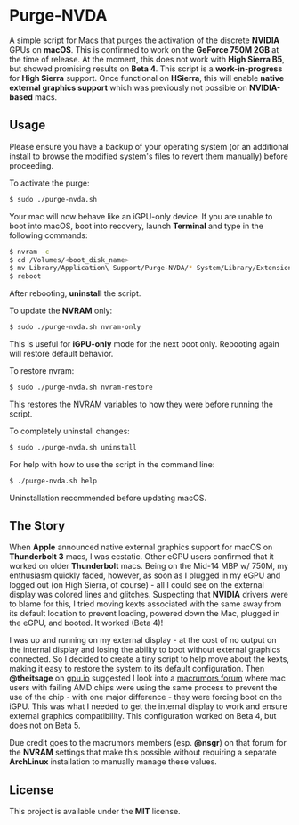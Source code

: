 # Purge-NVDA
A simple script for Macs that purges the activation of the discrete **NVIDIA** GPUs on **macOS**. This is confirmed to work on the **GeForce 750M 2GB** at the time of release. At the moment, this does not work with **High Sierra B5**, but showed promising results on **Beta 4**. This script is a **work-in-progress** for **High Sierra** support. Once functional on **HSierra**, this will enable **native external graphics support** which was previously not possible on **NVIDIA-based** macs.

## Usage
Please ensure you have a backup of your operating system (or an additional install to browse the modified system's files to revert them manually) before proceeding.

To activate the purge:
```bash
$ sudo ./purge-nvda.sh
```

Your mac will now behave like an iGPU-only device. If you are unable to boot into macOS, boot into recovery, launch **Terminal** and type in the following commands:
```bash
$ nvram -c
$ cd /Volumes/<boot_disk_name>
$ mv Library/Application\ Support/Purge-NVDA/* System/Library/Extensions/
$ reboot
```

After rebooting, **uninstall** the script.

To update the **NVRAM** only:
```bash
$ sudo ./purge-nvda.sh nvram-only
```

This is useful for **iGPU-only** mode for the next boot only. Rebooting again will restore default behavior.

To restore nvram:
```bash
$ sudo ./purge-nvda.sh nvram-restore
```

This restores the NVRAM variables to how they were before running the script.

To completely uninstall changes:
```bash
$ sudo ./purge-nvda.sh uninstall
```

For help with how to use the script in the command line:
```bash
$ ./purge-nvda.sh help
```

Uninstallation recommended before updating macOS.

## The Story
When **Apple** announced native external graphics support for macOS on **Thunderbolt 3** macs, I was ecstatic. Other eGPU users confirmed that it worked on older **Thunderbolt** macs. Being on the Mid-14 MBP w/ 750M, my enthusiasm quickly faded, however, as soon as I plugged in my eGPU and logged out (on High Sierra, of course) - all I could see on the external display was colored lines and glitches. Suspecting that **NVIDIA** drivers were to blame for this, I tried moving kexts associated with the same away from its default location to prevent loading, powered down the Mac, plugged in the eGPU, and booted. It worked (Beta 4)!

I was up and running on my external display - at the cost of no output on the internal display and losing the ability to boot without external graphics connected. So I decided to create a tiny script to help move about the kexts, making it easy to restore the system to its default configuration. Then **@theitsage** on [gpu.io](https://egpu.io) suggested I look into a [macrumors forum](https://forums.macrumors.com/threads/force-2011-macbook-pro-8-2-with-failed-amd-gpu-to-always-use-intel-integrated-gpu-efi-variable-fix.2037591/page-28#post-24886189) where mac users with failing AMD chips were using the same process to prevent the use of the chip - with one major difference - they were forcing boot on the iGPU. This was what I needed to get the internal display to work and ensure external graphics compatibility. This configuration worked on Beta 4, but does not on Beta 5.

Due credit goes to the macrumors members (esp. **@nsgr**) on that forum for the **NVRAM** settings that make this possible without requiring a separate **ArchLinux** installation to manually manage these values.

## License
This project is available under the **MIT** license.
